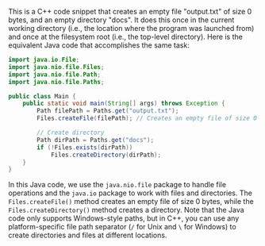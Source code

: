 This is a C++ code snippet that creates an empty file "output.txt" of size 0 bytes, and an empty directory "docs". It does this once in the current working directory (i.e., the location where the program was launched from) and once at the filesystem root (i.e., the top-level directory).
Here is the equivalent Java code that accomplishes the same task:
```java
import java.io.File;
import java.nio.file.Files;
import java.nio.file.Path;
import java.nio.file.Paths;

public class Main {
    public static void main(String[] args) throws Exception {
        Path filePath = Paths.get("output.txt");
        Files.createFile(filePath); // Creates an empty file of size 0 bytes

        // Create directory
        Path dirPath = Paths.get("docs");
        if (!Files.exists(dirPath))
            Files.createDirectory(dirPath);
    }
}
```
In this Java code, we use the `java.nio.file` package to handle file operations and the `java.io` package to work with files and directories. The `Files.createFile()` method creates an empty file of size 0 bytes, while the `Files.createDirectory()` method creates a directory.
Note that the Java code only supports Windows-style paths, but in C++, you can use any platform-specific file path separator (`/` for Unix and `\` for Windows) to create directories and files at different locations.
